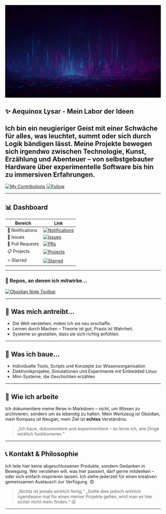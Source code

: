 <img src="./Header.png" alt="Header" width="100%" height=300>

## ✨ Aequinox Lysar - Mein Labor der Ideen
Ich bin ein neugieriger Geist mit einer Schwäche für alles, was leuchtet, summt oder sich durch Logik bändigen lässt.
Meine Projekte bewegen sich irgendwo zwischen Technologie, Kunst, Erzählung und Abenteuer – von selbstgebauter Hardware über experimentelle Software bis hin zu immersiven Erfahrungen.
---

[![My Contributions](https://img.shields.io/badge/Stats-View-blue?style=flat-square)](https://github.com/Aequinox-Lysar)
[![Follow](https://img.shields.io/github/followers/Aequinox-Lysar?style=social)](https://github.com/Aequinox-Lysar?tab=followers)

---
## 📊 Dashboard
|Bereich|Link|
| --- | --- |
| 🔔 Notifications|[![Notifications](https://img.shields.io/badge/-Review_my_Notifications-blue?logo=github)](https://github.com/notifications)
| 🐞 Issues |[![Issues](https://img.shields.io/badge/Working_on_my_Issues-purple?logo=github)](https://github.com/issues)
| 🔀 Pull Requests | [![PRs](https://img.shields.io/badge/-Do_more_Pull_Requests-green?logo=git)](https://github.com/pulls) |
| 📋 Projects | [![Projects](https://img.shields.io/badge/-These_are_my_own_tiny_Projects-teal?logo=github)](https://github.com/Aequinox-Lysar?tab=projects) |
| ⭐ Starred | [![Starred](https://img.shields.io/badge/-Starred_Repos-yellow?logo=github)](https://github.com/Aequinox-Lysar?tab=stars) |

---

### 🧩 Repos, an denen ich mitwirke...
[![Obsidian Note Toolbar](https://img.shields.io/badge/Obsidian_Note_Toolbar-PR_send-yellowgreen?style=for-the-badge&logo=github)](https://github.com/chrisgurney/obsidian-note-toolbar)

---
## 🧠 Was mich antreibt...

- Die Welt verstehen, indem ich sie neu erschaffe.
- Lernen durch Machen – Theorie ist gut, Praxis ist Wahrheit.
- Systeme so gestalten, dass sie sich richtig anfühlen.
---
## 🔬 Was ich baue...

- Individuelle Tools, Scripts und Konzepte zur Wissensorganisation
- Elektronikprojekte, Simulationen und Experimente mit Embedded Linux
- Mini-Systeme, die Geschichten erzählen
---
## 📓 Wie ich arbeite

Ich dokumentiere meine Reise in Markdown – nicht, um Wissen zu archivieren, sondern um es lebendig zu halten.
Mein Werkzeug ist Obsidian, mein Kompass ist Neugier, mein Ziel ist **echtes** Verständnis.

> „Ich baue, dokumentiere und experimentiere – so lerne ich, wie Dinge wirklich funktionieren.“
---
## 📞 Kontakt & Philosophie

Ich teile hier keine abgeschlossenen Produkte, sondern Gedanken in Bewegung.
Wer verstehen will, was hier passiert, darf gerne mitdenken – oder sich einfach inspirieren lassen.
Ich stehe jederzeit für einen kreativen gemeinsamen Austausch zur Verfügung. 😍

> „Nichts ist jemals wirklich fertig.“
> „Sollte dies jedoch wirklich irgendwann mal für eines meiner Projekte gelten, wird man es hier sicher nicht mehr finden.“ 😜
---

